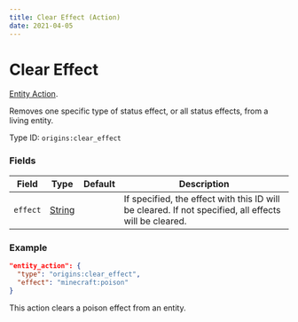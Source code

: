 ```yaml
---
title: Clear Effect (Action)
date: 2021-04-05
---
```

# Clear Effect

[Entity Action](../entity_actions.md).

Removes one specific type of status effect, or all status effects, from a living entity.

Type ID: `origins:clear_effect`

### Fields

Field  | Type | Default | Description
-------|------|---------|-------------
`effect` | [String](../data_types/string.md) |  | If specified, the effect with this ID will be cleared. If not specified, all effects will be cleared.

### Example
```json
"entity_action": {
  "type": "origins:clear_effect",
  "effect": "minecraft:poison"
}
```
This action clears a poison effect from an entity.
